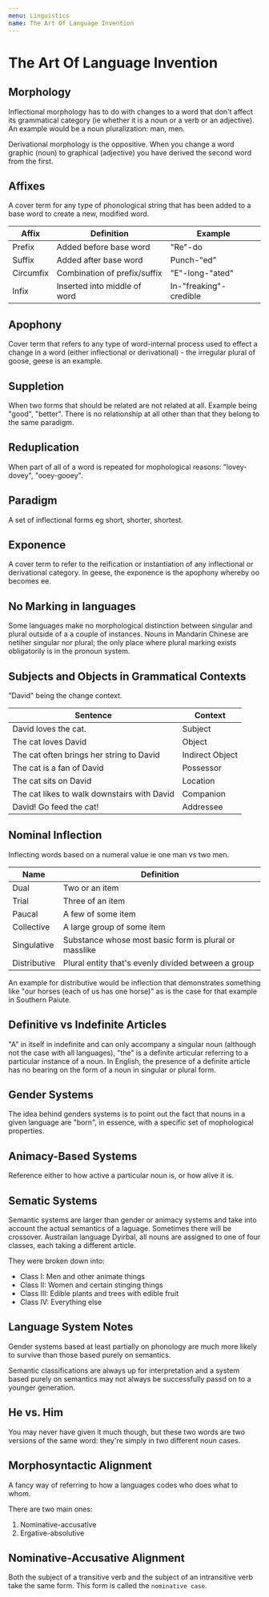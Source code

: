 ```yaml
---
menu: Linguistics
name: The Art Of Language Invention
---
```


# The Art Of Language Invention

## Morphology

Inflectional morphology has to do with changes to a word that don't affect its grammatical category (ie whether it is a noun or a verb or an adjective). An example would be a noun pluralization: man, men.

Derivational morphology is the oppositive. When you change a word graphic (noun) to graphical (adjective) you have derived the second word from the first.

## Affixes

A cover term for any type of phonological string that has been added to a base word to create a new, modified word.

| Affix     | Definition                   | Example                |
| --------- | ---------------------------- | ---------------------- |
| Prefix    | Added before base word       | "Re"-do                |
| Suffix    | Added after base word        | Punch-"ed"             |
| Circumfix | Combination of prefix/suffix | "E"-long-"ated"        |
| Infix     | Inserted into middle of word | In-"freaking"-credible |

## Apophony

Cover term that refers to any type of word-internal process used to effect a change in a word (either inflectional or derivational) - the irregular plural of goose, geese is an example.

## Suppletion

When two forms that should be related are not related at all. Example being "good", "better". There is no relationship at all other than that they belong to the same paradigm.

## Reduplication

When part of all of a word is repeated for mophological reasons: "lovey-dovey", "ooey-gooey".

## Paradigm

A set of inflectional forms eg short, shorter, shortest.

## Exponence

A cover term to refer to the reification or instantiation of any inflectional or derivational category. In geese, the exponence is the apophony whereby oo becomes ee.

## No Marking in languages

Some languages make no morphological distinction between singular and plural outside of a a couple of instances. Nouns in Mandarin Chinese are netiher singular nor plural; the only place where plural marking exists obligatorily is in the pronoun system.

## Subjects and Objects in Grammatical Contexts

"David" being the change context.

| Sentence                                    | Context         |
| ------------------------------------------- | --------------- |
| David loves the cat.                        | Subject         |
| The cat loves David                         | Object          |
| The cat often brings her string to David    | Indirect Object |
| The cat is a fan of David                   | Possessor       |
| The cat sits on David                       | Location        |
| The cat likes to walk downstairs with David | Companion       |
| David! Go feed the cat!                     | Addressee       |

## Nominal Inflection

Inflecting words based on a numeral value ie one man vs two men.

| Name         | Definition                                            |
| ------------ | ----------------------------------------------------- |
| Dual         | Two or an item                                        |
| Trial        | Three of an item                                      |
| Paucal       | A few of some item                                    |
| Collective   | A large group of some item                            |
| Singulative  | Substance whose most basic form is plural or masslike |
| Distributive | Plural entity that's evenly divided between a group   |

An example for distributive would be inflection that demonstrates something like "our horses (each of us has one horse)" as is the case for that example in Southern Paiute.

## Definitive vs Indefinite Articles

"A" in itself in indefinite and can only accompany a singular noun (although not the case with all languages), "the" is a definite articular referring to a particular instance of a noun. In English, the presence of a definite article has no bearing on the form of a noun in singular or plural form.

## Gender Systems

The idea behind genders systems is to point out the fact that nouns in a given language are "born", in essence, with a specific set of mophological properties.

## Animacy-Based Systems

Reference either to how active a particular noun is, or how alive it is.

## Sematic Systems

Semantic systems are larger than gender or animacy systems and take into account the actual semantics of a laguage. Sometimes there will be crossover. Austrailan language Dyirbal, all nouns are assigned to one of four classes, each taking a different article.

They were broken down into:

- Class I: Men and other animate things
- Class II: Women and certain stinging things
- Class III: Edible plants and trees with edible fruit
- Class IV: Everything else

## Language System Notes

Gender systems based at least partially on phonology are much more likely to survive than those based purely on semantics.

Semantic classifications are always up for interpretation and a system based purely on semantics may not always be successfully passd on to a younger generation.

## He vs. Him

You may never have given it much though, but these two words are two versions of the same word: they're simply in two different noun cases.

## Morphosyntactic Alignment

A fancy way of referring to how a languages codes who does what to whom.

There are two main ones:

1. Nominative-accusative
2. Ergative-absolutive

## Nominative-Accusative Alignment

Both the subject of a transitive verb and the subject of an intransitive verb take the same form. This form is called the `nominative case`.
